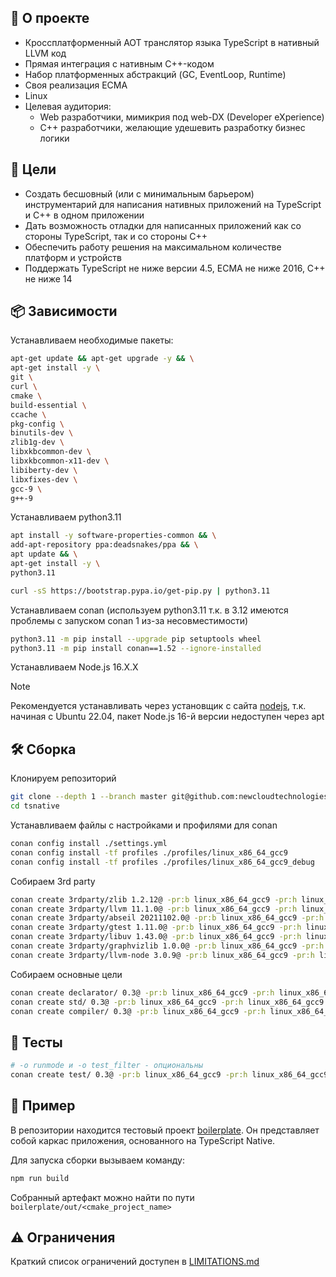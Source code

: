 ## 🔹 О проекте
* Кроссплатформенный AOT транслятор языка TypeScript в нативный LLVM код
* Прямая интеграция с нативным С++-кодом
* Набор платформенных абстракций (GC, EventLoop, Runtime)
* Своя реализация ECMA
* Linux
* Целевая аудитория:
    - Web разработчики, мимикрия под web-DX (Developer eXperience)
    - C++ разработчики, желающие удешевить разработку бизнес логики

## 🧭 Цели
* Создать бесшовный (или с минимальным барьером) инструментарий для написания нативных приложений на TypeScript и C++ в одном приложении
* Дать возможность отладки для написанных приложений как со стороны TypeScript, так и со стороны C++
* Обеспечить работу решения на максимальном количестве платформ и устройств
* Поддержать TypeScript не ниже версии 4.5, ECMA не ниже 2016, С++ не ниже 14

## 📦 Зависимости
Устанавливаем необходимые пакеты:
```bash
apt-get update && apt-get upgrade -y && \
apt-get install -y \
git \
curl \
cmake \
build-essential \
ccache \
pkg-config \
binutils-dev \
zlib1g-dev \
libxkbcommon-dev \
libxkbcommon-x11-dev \
libiberty-dev \
libxfixes-dev \
gcc-9 \
g++-9
```

Устанавливаем python3.11
```bash
apt install -y software-properties-common && \
add-apt-repository ppa:deadsnakes/ppa && \
apt update && \
apt-get install -y \
python3.11

curl -sS https://bootstrap.pypa.io/get-pip.py | python3.11
```

Устанавливаем conan (используем python3.11 т.к. в 3.12 имеются проблемы с запуском conan 1 из-за несовместимости)
```bash
python3.11 -m pip install --upgrade pip setuptools wheel
python3.11 -m pip install conan==1.52 --ignore-installed
```

Устанавливаем Node.js 16.X.X
> [!NOTE]  
> Рекомендуется устанавливать через установщик с сайта [nodejs](https://nodejs.org/en/download/), т.к. начиная с Ubuntu 22.04, пакет Node.js 16-й версии недоступен через apt

## 🛠️ Сборка
Клонируем репозиторий
```bash
git clone --depth 1 --branch master git@github.com:newcloudtechnologies/tsnative.git
cd tsnative
```

Устанавливаем файлы с настройками и профилями для conan
```bash
conan config install ./settings.yml
conan config install -tf profiles ./profiles/linux_x86_64_gcc9
conan config install -tf profiles ./profiles/linux_x86_64_gcc9_debug
```

Cобираем 3rd party
```bash
conan create 3rdparty/zlib 1.2.12@ -pr:b linux_x86_64_gcc9 -pr:h linux_x86_64_gcc9
conan create 3rdparty/llvm 11.1.0@ -pr:b linux_x86_64_gcc9 -pr:h linux_x86_64_gcc9
conan create 3rdparty/abseil 20211102.0@ -pr:b linux_x86_64_gcc9 -pr:h linux_x86_64_gcc9
conan create 3rdparty/gtest 1.11.0@ -pr:b linux_x86_64_gcc9 -pr:h linux_x86_64_gcc9
conan create 3rdparty/libuv 1.43.0@ -pr:b linux_x86_64_gcc9 -pr:h linux_x86_64_gcc9
conan create 3rdparty/graphvizlib 1.0.0@ -pr:b linux_x86_64_gcc9 -pr:h linux_x86_64_gcc9
conan create 3rdparty/llvm-node 3.0.9@ -pr:b linux_x86_64_gcc9 -pr:h linux_x86_64_gcc9
```

Cобираем основные цели
```bash
conan create declarator/ 0.3@ -pr:b linux_x86_64_gcc9 -pr:h linux_x86_64_gcc9
conan create std/ 0.3@ -pr:b linux_x86_64_gcc9 -pr:h linux_x86_64_gcc9 -o build_tests=True -o enable_logs=all
conan create compiler/ 0.3@ -pr:b linux_x86_64_gcc9 -pr:h linux_x86_64_gcc9
```

## 🧪 Тесты
```bash
# -o runmode и -o test_filter - опциональны
conan create test/ 0.3@ -pr:b linux_x86_64_gcc9 -pr:h linux_x86_64_gcc9 -o run_mode=compile -o test_filter=for
```

## 📁 Пример
В репозитории находится тестовый проект [boilerplate](https://github.com/newcloudtechnologies/tsnative/tree/master/boilerplate). Он представляет собой каркас приложения, основанного на TypeScript Native.

Для запуска сборки вызываем команду:
```bash
npm run build
```
Собранный артефакт можно найти по пути `boilerplate/out/<cmake_project_name>`

## ⚠️ Ограничения
Краткий список ограничений доступен в [LIMITATIONS.md](./LIMITATIONS.md)
